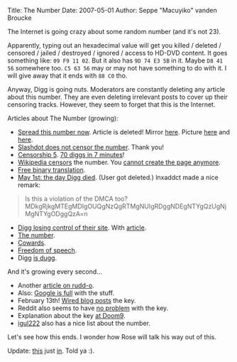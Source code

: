 Title: The Number
Date: 2007-05-01
Author: Seppe "Macuyiko" vanden Broucke

The Internet is going crazy about some random number (and it's not 23).

Apparently, typing out an hexadecimal value will get you killed / deleted / censored / jailed / destroyed / ignored / access to HD-DVD content. It goes something like: `09 F9 11 02`. But it also has `9D 74 E3 5B` in it. Maybe `D8 41 56` somewhere too. `C5 63 56` may or may not have something to do with it. I will give away that it ends with `88 C0` tho.

Anyway, Digg is going nuts. Moderators are constantly deleting any article about this number. They are even deleting irrelevant posts to cover up their censoring tracks. However, they seem to forget that this is the Internet.

Articles about The Number (growing):

- [Spread this number now](http://digg.com/linux_unix/Spread_this_number_Now). Article is deleted! Mirror [here](http://www.cjmillisock.com/extras/digg/SpreadThisStory/Spread_This_Number_Again.htm). Picture [here](http://img485.imageshack.us/img485/8997/diggspreadthisnumberagaxd5.png) and [here](http://img485.imageshack.us/img485/1324/madnesszf3cptzappu9.png).
- [Slashdot does not censor the number](http://digg.com/tech_news/SLASHDOT_does_not_censor_the_PLEASE_DON_T_POST_IN_COMMENTS). Thank you!
- [Censorship 5](http://digg.com/tech_news/Digg_Censorship_5). [70 diggs in 7 minutes](http://img485.imageshack.us/img485/1185/diggrecordqh7.jpg)!
- [Wikipedia censors](http://digg.com/tech_news/Wikipedia_censors_a_number) the number. You [cannot create the page anymore](http://en.wikipedia.org/w/index.php?title=09_F9_11_02_9D_74_E3_5B_D8_41_56_C5_63_56_88_C0&action=edit).
- [Free binary translation](http://digg.com/software/free_binary_translation).
- [May 1st: the day Digg died](http://digg.com/tech_news/May_1st_The_Day_Digg_Died_2). (User got deleted.) lnxaddct made a nice remark:
> Is this a violation of the DMCA too?
> MDkgRjkgMTEgMDIgOUQgNzQgRTMgNUIgRDggNDEgNTYgQzUgNjMgNTYgODggQzA=n

- [Digg losing control of their site](http://digg.com/tech_news/Digg_losing_control_of_their_site). With [article](http://weblog.infoworld.com/railsback/archives/2007/05/digg_losing_con.html).
- [The number](http://digg.com/offbeat_news/9_F9_11_02_9D_74_E3_5B_D8_41_56_C5_63_56_88_C0_2).
- [Cowards](http://digg.com/political_opinion/You_cowards_No_Number_should_make_you_betray_your_own_community).
- [Freedom of speech](http://digg.com/offbeat_news/For_the_love_of_freedom_of_speech).
- Digg [is dugg](http://digg.com/tech_news/Is_DIGG_going_to_be_DUGG).

And it's growing every second...

- Another [article on rudd-o](http://rudd-o.com/archives/2007/04/30/spread-this-number/).
- Also: [Google is full](http://www.google.be/search?hl=en&safe=off&client=firefox-a&rls=org.mozilla%3Aen-US%3Aofficial&hs=i9c&q=09+F9+11+02+9D+74+E3+5B+D8+41+56+C5+63+56+88+C0+what&btnG=Search) with the stuff.
- February 13th! [Wired blog posts](http://blog.wired.com/gadgets/2007/02/the_new_hddvdbl.html) the key.
- Reddit also seems to have [no problem](http://programming.reddit.com/info/1mb4f/comments) with the key.
- Explanation about the key [at Doom9](http://forum.doom9.org/showthread.php?s=d9da68c11a88904641ba24b96ff95a12&p=953036#post953036).
- [igul222](http://igul222.com/the-number/) also has a nice list about the number.

Let's see how this ends. I wonder how Rose will talk his way out of this.

Update: [this](http://digg.com/tech_news/DIGG_What_s_Happening_with_HD_DVD_Stories) just [in](http://blog.digg.com/?p=73). Told ya :).
